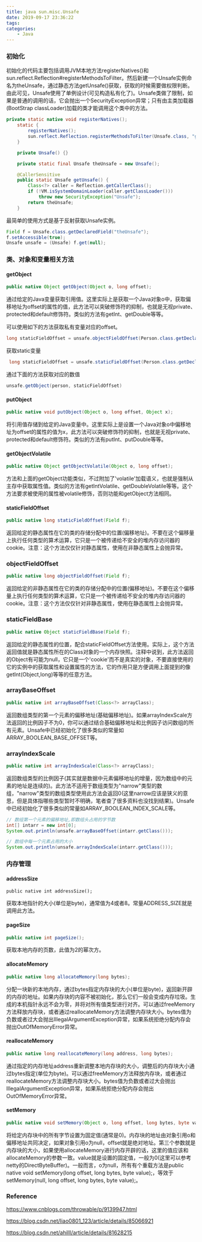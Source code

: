 ```yaml
---
title: java sun.misc.Unsafe
date: 2019-09-17 23:36:22
tags:
categories:
	- Java
---
```




### 初始化

初始化的代码主要包括调用JVM本地方法registerNatives()和sun.reflect.Reflection#registerMethodsToFilter。然后新建一个Unsafe实例命名为theUnsafe，通过静态方法getUnsafe()获取，获取的时候需要做权限判断。由此可见，Unsafe使用了单例设计(可见构造私有化了)。Unsafe类做了限制，如果是普通的调用的话，它会抛出一个SecurityException异常；只有由主类加载器(BootStrap classLoader)加载的类才能调用这个类中的方法。

```java
private static native void registerNatives();
    static {
        registerNatives();
        sun.reflect.Reflection.registerMethodsToFilter(Unsafe.class, "getUnsafe");
    }

    private Unsafe() {}

    private static final Unsafe theUnsafe = new Unsafe();

    @CallerSensitive
    public static Unsafe getUnsafe() {
        Class<?> caller = Reflection.getCallerClass();
        if (!VM.isSystemDomainLoader(caller.getClassLoader()))
            throw new SecurityException("Unsafe");
        return theUnsafe;
    }
```

最简单的使用方式是基于反射获取Unsafe实例。

```java
Field f = Unsafe.class.getDeclaredField("theUnsafe");
f.setAccessible(true);
Unsafe unsafe = (Unsafe) f.get(null);
```
### 类、对象和变量相关方法

#### getObject

```java
public native Object getObject(Object o, long offset);
```

通过给定的Java变量获取引用值。这里实际上是获取一个Java对象o中，获取偏移地址为offset的属性的值，此方法可以突破修饰符的抑制，也就是无视private、protected和default修饰符。类似的方法有getInt、getDouble等等。

可以使用如下的方法获取私有变量对应的offset。
```java
long staticFieldOffset = unsafe.objectFieldOffset(Person.class.getDeclaredField("name"));
```

获取static变量
```java
 long staticFieldOffset = unsafe.staticFieldOffset(Person.class.getDeclaredField("numberStatic"));
```

通过下面的方法获取对应的数值
```java
unsafe.getObject(person, staticFieldOffset)
```

#### putObject

```java
public native void putObject(Object o, long offset, Object x);
```

将引用值存储到给定的Java变量中。这里实际上是设置一个Java对象o中偏移地址为offset的属性的值为x，此方法可以突破修饰符的抑制，也就是无视private、protected和default修饰符。类似的方法有putInt、putDouble等等。


#### getObjectVolatile

```java
public native Object getObjectVolatile(Object o, long offset);
```
方法和上面的getObject功能类似，不过附加了'volatile'加载语义，也就是强制从主存中获取属性值。类似的方法有getIntVolatile、getDoubleVolatile等等。这个方法要求被使用的属性被volatile修饰，否则功能和getObject方法相同。


#### staticFieldOffset

```java
public native long staticFieldOffset(Field f);
```

返回给定的静态属性在它的类的存储分配中的位置(偏移地址)。不要在这个偏移量上执行任何类型的算术运算，它只是一个被传递给不安全的堆内存访问器的cookie。注意：这个方法仅仅针对静态属性，使用在非静态属性上会抛异常。

### objectFieldOffset

```java
public native long objectFieldOffset(Field f);
```

返回给定的非静态属性在它的类的存储分配中的位置(偏移地址)。不要在这个偏移量上执行任何类型的算术运算，它只是一个被传递给不安全的堆内存访问器的cookie。注意：这个方法仅仅针对非静态属性，使用在静态属性上会抛异常。


### staticFieldBase

```java
public native Object staticFieldBase(Field f);
```
返回给定的静态属性的位置，配合staticFieldOffset方法使用。实际上，这个方法返回值就是静态属性所在的Class对象的一个内存快照。注释中说到，此方法返回的Object有可能为null，它只是一个'cookie'而不是真实的对象，不要直接使用的它的实例中的获取属性和设置属性的方法，它的作用只是方便调用上面提到的像getInt(Object,long)等等的任意方法。

### arrayBaseOffset

```java
public native int arrayBaseOffset(Class<?> arrayClass);
```

返回数组类型的第一个元素的偏移地址(基础偏移地址)。如果arrayIndexScale方法返回的比例因子不为0，你可以通过结合基础偏移地址和比例因子访问数组的所有元素。Unsafe中已经初始化了很多类似的常量如ARRAY_BOOLEAN_BASE_OFFSET等。

### arrayIndexScale

```java
public native int arrayIndexScale(Class<?> arrayClass);
```

返回数组类型的比例因子(其实就是数据中元素偏移地址的增量，因为数组中的元素的地址是连续的)。此方法不适用于数组类型为"narrow"类型的数组，"narrow"类型的数组类型使用此方法会返回0(这里narrow应该是狭义的意思，但是具体指哪些类型暂时不明确，笔者查了很多资料也没找到结果)。Unsafe中已经初始化了很多类似的常量如ARRAY_BOOLEAN_INDEX_SCALE等。

```java
// 数组第一个元素的偏移地址,即数组头占用的字节数
int[] intarr = new int[0];
System.out.println(unsafe.arrayBaseOffset(intarr.getClass()));

// 数组中每一个元素占用的大小
System.out.println(unsafe.arrayIndexScale(intarr.getClass()));
```

### 内存管理



#### addressSize
```
public native int addressSize();
```

获取本地指针的大小(单位是byte)，通常值为4或者8。常量ADDRESS_SIZE就是调用此方法。


#### pageSize
```java
public native int pageSize();
```
获取本地内存的页数，此值为2的幂次方。

#### allocateMemory
```java
public native long allocateMemory(long bytes);
```
分配一块新的本地内存，通过bytes指定内存块的大小(单位是byte)，返回新开辟的内存的地址。如果内存块的内容不被初始化，那么它们一般会变成内存垃圾。生成的本机指针永远不会为零，并将对所有值类型进行对齐。可以通过freeMemory方法释放内存块，或者通过reallocateMemory方法调整内存块大小。bytes值为负数或者过大会抛出IllegalArgumentException异常，如果系统拒绝分配内存会抛出OutOfMemoryError异常。

#### reallocateMemory
```java
public native long reallocateMemory(long address, long bytes);
```
通过指定的内存地址address重新调整本地内存块的大小，调整后的内存块大小通过bytes指定(单位为byte)。可以通过freeMemory方法释放内存块，或者通过reallocateMemory方法调整内存块大小。bytes值为负数或者过大会抛出IllegalArgumentException异常，如果系统拒绝分配内存会抛出OutOfMemoryError异常。

#### setMemory
```java
public native void setMemory(Object o, long offset, long bytes, byte value);
```
将给定内存块中的所有字节设置为固定值(通常是0)。内存块的地址由对象引用o和偏移地址共同决定，如果对象引用o为null，offset就是绝对地址。第三个参数就是内存块的大小，如果使用allocateMemory进行内存开辟的话，这里的值应该和allocateMemory的参数一致。value就是设置的固定值，一般为0(这里可以参考netty的DirectByteBuffer)。一般而言，o为null，所有有个重载方法是public native void setMemory(long offset, long bytes, byte value);，等效于setMemory(null, long offset, long bytes, byte value);。


### Reference 

https://www.cnblogs.com/throwable/p/9139947.html

https://blog.csdn.net/liao0801_123/article/details/85066921

https://blog.csdn.net/ahilll/article/details/81628215